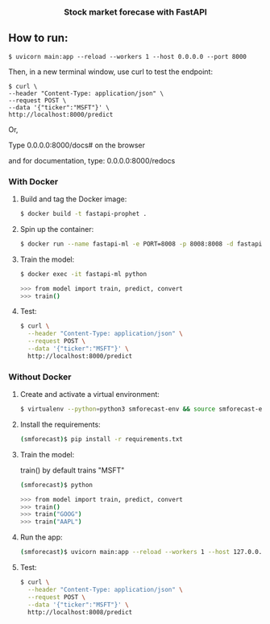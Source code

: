 <h3 align="center"> Stock market forecase with FastAPI</h3>

## How to run:

    $ uvicorn main:app --reload --workers 1 --host 0.0.0.0 --port 8000

Then, in a new terminal window, use curl to test the endpoint:

    $ curl \
    --header "Content-Type: application/json" \
    --request POST \
    --data '{"ticker":"MSFT"}' \
    http://localhost:8000/predict

Or, 

Type 0.0.0.0:8000/docs# on the browser 

and for documentation, type: 0.0.0.0:8000/redocs


### With Docker

1. Build and tag the Docker image:

    ```sh
    $ docker build -t fastapi-prophet .
    ```

1. Spin up the container:

    ```sh
    $ docker run --name fastapi-ml -e PORT=8008 -p 8008:8008 -d fastapi-prophet:latest
    ```

1. Train the model:

    ```sh
    $ docker exec -it fastapi-ml python

    >>> from model import train, predict, convert
    >>> train()
    ```

1. Test:

    ```sh
    $ curl \
      --header "Content-Type: application/json" \
      --request POST \
      --data '{"ticker":"MSFT"}' \
      http://localhost:8000/predict
    ```

### Without Docker

1. Create and activate a virtual environment:

    ```sh
    $ virtualenv --python=python3 smforecast-env && source smforecast-env/bin/activate
    ```

1. Install the requirements:

    ```sh
    (smforecast)$ pip install -r requirements.txt
    ```

1. Train the model:

    train() by default trains "MSFT"

    ```sh
    (smforecast)$ python

    >>> from model import train, predict, convert
    >>> train()
    >>> train("GOOG")
    >>> train("AAPL")
    ```

1. Run the app:

    ```sh
    (smforecast)$ uvicorn main:app --reload --workers 1 --host 127.0.0.1 --port 8000
    ```

1. Test:

    ```sh
    $ curl \
      --header "Content-Type: application/json" \
      --request POST \
      --data '{"ticker":"MSFT"}' \
      http://localhost:8008/predict
    ```
